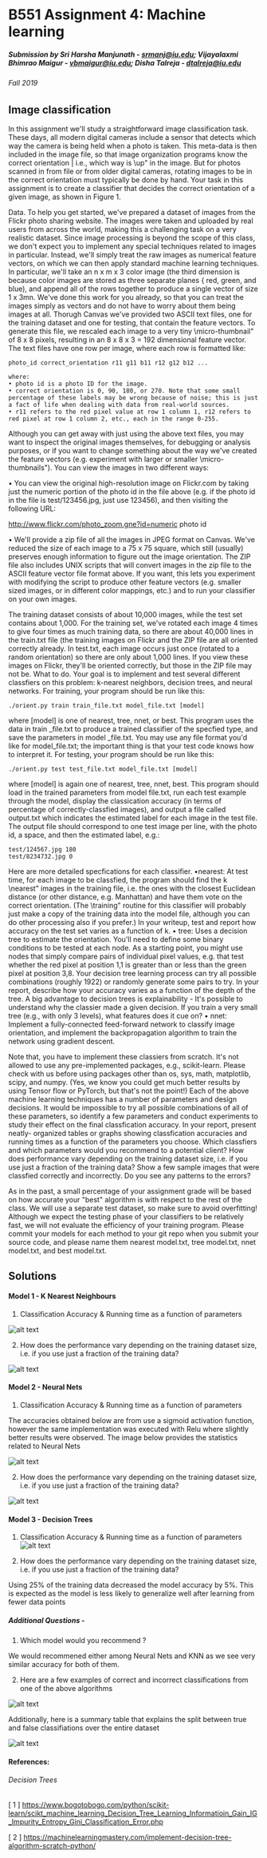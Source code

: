 # B551 Assignment 4: Machine learning
##### Submission by Sri Harsha Manjunath - srmanj@iu.edu; Vijayalaxmi Bhimrao Maigur - vbmaigur@iu.edu; Disha Talreja - dtalreja@iu.edu
###### Fall 2019

## Image classification
In this assignment we'll study a straightforward image classification task. These days, all modern digital cameras include a sensor that detects which way the camera is being held when a photo is taken. This meta-data is then included in the image file, so that image organization programs know the correct orientation |
i.e., which way is \up" in the image. But for photos scanned in from file or from older digital cameras, rotating images to be in the correct orientation must typically be done by hand. Your task in this assignment is to create a classifier that decides the correct orientation of a given image, as shown in Figure 1.

Data. To help you get started, we've prepared a dataset of images from the Flickr photo sharing website. The images were taken and uploaded by real users from across the world, making this a challenging task on a very realistic dataset.
Since image processing is beyond the scope of this class, we don't expect you
to implement any special techniques related to images in particular. Instead, we'll simply treat the raw images as numerical feature vectors, on which we can then apply standard machine learning techniques. In particular, we'll take an n x m x 3 color image (the third dimension is because color images are stored as three separate planes { red, green, and blue), and append all of the rows together to produce a single vector of size 1 x 3mn. We've done this work for you already, so that you can treat the images simply as vectors and do not have to worry about them being images at all. Thorugh Canvas we've provided two ASCII text files, one for the training dataset and one for testing, that contain the feature vectors. To generate this file, we rescaled each image to a very tiny \micro-thumbnail" of 8 x 8 pixels, resulting in an 8 x 8 x 3 = 192 dimensional feature vector. The text files have one row per image, where each row is formatted like:

```
photo_id correct_orientation r11 g11 b11 r12 g12 b12 ...

where:
• photo id is a photo ID for the image.
• correct orientation is 0, 90, 180, or 270. Note that some small percentage of these labels may be wrong because of noise; this is just a fact of life when dealing with data from real-world sources.
• r11 refers to the red pixel value at row 1 column 1, r12 refers to red pixel at row 1 column 2, etc., each in the range 0-255.
```


Although you can get away with just using the above text files, you may want to inspect the original images themselves, for debugging or analysis purposes, or if you want to change something about the way we've created the feature vectors (e.g. experiment with larger or smaller \micro-thumbnails"). You can view the
images in two different ways:

• You can view the original high-resolution image on Flickr.com by taking just the numeric portion of the photo id in the file above (e.g. if the photo id in the file is test/123456.jpg, just use 123456), and then visiting the following URL:

http://www.flickr.com/photo_zoom.gne?id=numeric photo id

• We'll provide a zip file of all the images in JPEG format on Canvas. We've reduced the size of each image to a 75 x 75 square, which still (usually) preserves enough information to figure out the image orientation. The ZIP file also includes UNIX scripts that will convert images in the zip file to the ASCII feature vector file format above. If you want, this lets you experiment with modifying the script to produce other feature vectors (e.g. smaller sized images, or in different color mappings, etc.) and to run your classifier on your own images.

The training dataset consists of about 10,000 images, while the test set contains about 1,000. For the training set, we've rotated each image 4 times to give four times as much training data, so there are about 40,000 lines in the train.txt file (the training images on Flickr and the ZIP file are all oriented correctly already. In test.txt, each image occurs just once (rotated to a random orientation) so there are only about 1,000 lines. If you view these images on Flickr, they'll be oriented correctly, but those in the ZIP file may not be. What to do. Your goal is to implement and test several different classfiers on this problem: k-nearest neighbors, decision trees, and neural networks. For training, your program should be run like this:

```
./orient.py train train_file.txt model_file.txt [model]
```

where [model] is one of nearest, tree, nnet, or best. This program uses the data in train _file.txt to produce a trained classifier of the specfied type, and save the parameters in model _file.txt. You may use any file format you'd like for model_file.txt; the important thing is that your test code knows how to interpret it. For testing, your program should be run like this:

```
./orient.py test test_file.txt model_file.txt [model]
```

where [model] is again one of nearest, tree, nnet, best. This program should load in the trained parameters from model file.txt, run each test example through the model, display the classication accuracy (in terms of percentage of correctly-classfied images), and output a file called output.txt which indicates the estimated label for each image in the test file. The output file should correspond to one test image per line, with the photo id, a space, and then the estimated label, e.g.:
```
test/124567.jpg 180
test/8234732.jpg 0
```
Here are more detailed specfications for each classifier.
•nearest: At test time, for each image to be classfied, the program should find the k \nearest" images in the training file, i.e. the ones with the closest Euclidean distance (or other distance, e.g. Manhattan) and have them vote on the correct orientation. (The \training" routine for this classifier will probably
just make a copy of the training data into the model file, although you can do other processing also if you prefer.) In your writeup, test and report how accuracy on the test set varies as a function of k.
• tree: Uses a decision tree to estimate the orientation. You'll need to define some binary conditions to be tested at each node. As a starting point, you might use nodes that simply compare pairs of individual pixel values, e.g. that test whether the red pixel at position 1,1 is greater than or less than the green pixel at position 3,8. Your decision tree learning process can try all possible combinations (roughly 1922) or randomly generate some pairs to try. In your report, describe how your accuracy varies as a function of the depth of the tree. A big advantage to decision trees is explainability - It's possible to understand why the classier made a given decision. If you train a very small tree (e.g., with only 3 levels), what features does it cue on?
• nnet: Implement a fully-connected feed-forward network to classify image orientation, and implement the backpropagation algorithm to train the network using gradient descent.

Note that, you have to implement these classiers from scratch. It's not allowed to use any pre-implemented packages, e.g., scikit-learn. Please check with us before using packages other than os, sys, math, matplotlib, scipy, and numpy. (Yes, we know you could get much better results by using Tensor flow or PyTorch, but that's not the point!)
Each of the above machine learning techniques has a number of parameters and design decisions. It would be impossible to try all possible combinations of all of these parameters, so identify a few parameters and conduct experiments to study their effect on the final classfication accuracy. In your report, present neatly- organized tables or graphs showing classfication accuracies and running times as a function of the parameters you choose. Which classfiers and which parameters would you recommend to a potential client? How does performance vary depending on the training dataset size, i.e. if you use just a fraction of the training data? Show a few sample images that were classfied correctly and incorrectly. Do you see any patterns to the errors?


As in the past, a small percentage of your assignment grade will be based on how accurate your "best" algorithm is with respect to the rest of the class. We will use a separate test dataset, so make sure to avoid overfitting! Although we expect the testing phase of your classifiers to be relatively fast, we will not evaluate the efficiency of your training program. Please commit your models for each method to your git repo when you submit your source code, and please name them nearest model.txt, tree model.txt, nnet model.txt, and best model.txt.


## Solutions

#### Model 1 - K Nearest Neighbours

1. Classification Accuracy & Running time as a function of parameters


![alt text](https://github.iu.edu/cs-b551-fa2019/dtalreja-vbmaigur-srmanj-a4/blob/master/imgs/nets2.jpeg)


2. How does the performance vary depending on the training dataset size, i.e. if you use just a fraction of the training data?


![alt text](https://github.iu.edu/cs-b551-fa2019/dtalreja-vbmaigur-srmanj-a4/blob/master/imgs/knn.jpg)


#### Model 2 - Neural Nets

1. Classification Accuracy & Running time as a function of parameters

The accuracies obtained below are from use a sigmoid activation function, however the same implementation was executed with Relu where slightly better results were observed. The image below provides the statistics related to Neural Nets

![alt text](https://github.iu.edu/cs-b551-fa2019/dtalreja-vbmaigur-srmanj-a4/blob/master/imgs/nets1.jpeg)


2. How does the performance vary depending on the training dataset size, i.e. if you use just a fraction of the training data?


![alt text](https://github.iu.edu/cs-b551-fa2019/dtalreja-vbmaigur-srmanj-a4/blob/master/imgs/nnets3.jpeg)

#### Model 3 - Decision Trees
1. Classification Accuracy & Running time as a function of parameters
![alt text](https://github.iu.edu/cs-b551-fa2019/dtalreja-vbmaigur-srmanj-a4/blob/master/imgs/decision_trees.jpg)


2. How does the performance vary depending on the training dataset size, i.e. if you use just a fraction of the training data?

Using 25% of the training data decreased the model accuracy by 5%. This is expected as the model is less likely to generalize well after learning from fewer data points

##### Additional Questions - 
1. Which model would you recommend ?

 We would recommened either among Neural Nets and KNN as we see very similar accuracy for both of them.
 
2. Here are a few examples of correct and incorrect classifications from one of the above algorithms

![alt text](https://github.iu.edu/cs-b551-fa2019/dtalreja-vbmaigur-srmanj-a4/blob/master/imgs/overall.jpeg)

Additionally, here is a summary table that explains the split between true and false classifiations over the entire dataset


![alt text](https://github.iu.edu/cs-b551-fa2019/dtalreja-vbmaigur-srmanj-a4/blob/master/imgs/summary.jpg)

#### References:

###### Decision Trees
[ 1 ] https://www.bogotobogo.com/python/scikit-learn/scikt_machine_learning_Decision_Tree_Learning_Informatioin_Gain_IG_Impurity_Entropy_Gini_Classification_Error.php

[ 2 ] https://machinelearningmastery.com/implement-decision-tree-algorithm-scratch-python/

